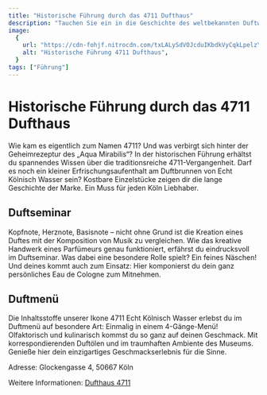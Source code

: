 ```yaml
---
title: "Historische Führung durch das 4711 Dufthaus"
description: "Tauchen Sie ein in die Geschichte des weltbekannten Duftwassers 4711 in Köln"
image:
  {
    url: "https://cdn-fohjf.nitrocdn.com/txLALySdVOJcduIKbdkVyCqkLpelzYVN/assets/images/optimized/rev-89ac611/www.4711.com/media/wysiwyg/Startseite_AC_Starfruit-image5.png",
    alt: "Historische Führung 4711 Dufthaus",
  }
tags: ["Führung"]
---
```


# Historische Führung durch das 4711 Dufthaus

Wie kam es eigentlich zum Namen 4711? Und was verbirgt sich hinter der Geheimrezeptur des „Aqua Mirabilis“? In der historischen Führung erhältst du spannendes Wissen über die traditionsreiche 4711-Vergangenheit. Darf es noch ein kleiner Erfrischungsaufenthalt am Duftbrunnen von Echt Kölnisch Wasser sein? Kostbare Einzelstücke zeigen dir die lange Geschichte der Marke. Ein Muss für jeden Köln Liebhaber.

## Duftseminar

Kopfnote, Herznote, Basisnote – nicht ohne Grund ist die Kreation eines Duftes mit der Komposition von Musik zu vergleichen. Wie das kreative Handwerk eines Parfümeurs genau funktioniert, erfährst du eindrucksvoll im Duftseminar. Was dabei eine besondere Rolle spielt? Ein feines Näschen! Und deines kommt auch zum Einsatz: Hier komponierst du dein ganz persönliches Eau de Cologne zum Mitnehmen.

## Duftmenü

Die Inhaltsstoffe unserer Ikone 4711 Echt Kölnisch Wasser erlebst du im Duftmenü auf besondere Art: Einmalig in einem 4-Gänge-Menü! Olfaktorisch und kulinarisch kommst du so ganz auf deinen Geschmack. Mit korrespondierenden Duftölen und im traumhaften Ambiente des Museums. Genieße hier dein einzigartiges Geschmackserlebnis für die Sinne.

Adresse: Glockengasse 4, 50667 Köln

Weitere Informationen: [Dufthaus 4711](https://www.4711.com/flagshipstore#section2)
